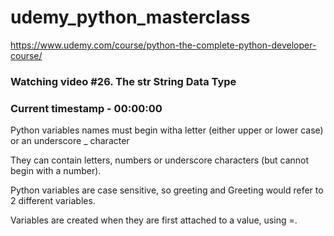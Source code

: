 # udemy_python_masterclass

https://www.udemy.com/course/python-the-complete-python-developer-course/

### Watching video #26. The str String Data Type

### Current timestamp - 00:00:00

Python variables names must begin witha letter (either upper or lower case) or an underscore \_ character

They can contain letters, numbers or underscore characters (but cannot begin with a number).

Python variables are case sensitive, so greeting and Greeting would refer to 2 different variables.

Variables are created when they are first attached to a value, using =.
